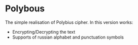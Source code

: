 Polybous
========
The simple realisation of Polybius cipher. In this version works:
* Encrypting/Decrypting the text
* Supports of russian alphabet and punctuation symbols

